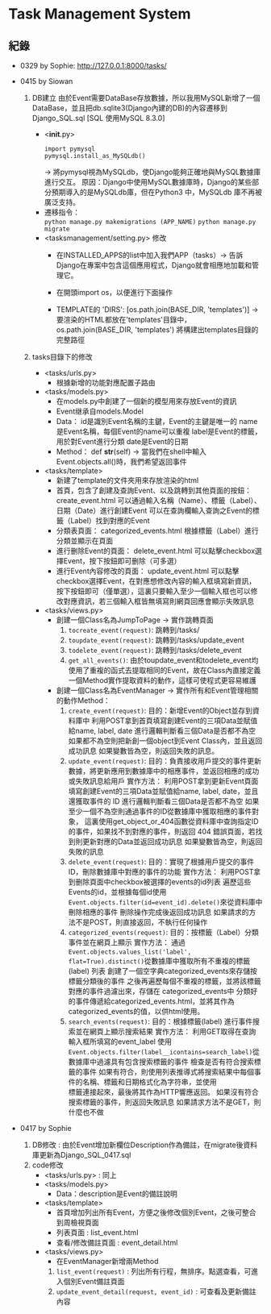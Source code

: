 # Task Management System
## 紀錄
- 0329 by Sophie: http://127.0.0.1:8000/tasks/

- 0415 by Siowan
    1.  DB建立 由於Event需要DataBase存放數據，所以我用MySQL新增了一個DataBase，並且把db.sqlite3(Django內建的DB)的內容遷移到Django_SQL.sql
        [SQL 使用MySQL 8.3.0]
        - <__init__.py>
            ```
            import pymysql
            pymysql.install_as_MySQLdb()
            ```
            ->  將pymysql視為MySQLdb，使Django能夠正確地與MySQL數據庫進行交互。
                    原因：Django中使用MySQL數據庫時，Django的某些部分預期導入的是MySQLdb庫，但在Python3 中，MySQLdb 庫不再被廣泛支持。
        -   遷移指令：  
                `python manage.py makemigrations (APP_NAME)`
                `python manage.py migrate`
        - <tasksmanagement/setting.py> 修改
            -   在INSTALLED_APPS的list中加入我們APP（tasks）-> 告訴 Django在專案中包含這個應用程式，Django就會相應地加載和管理它。
            
            -   在開頭import os，以便進行下面操作
            
            -   TEMPLATE的 'DIRS': [os.path.join(BASE_DIR, 'templates')] -> 要渲染的HTML都放在'templates'目錄中，os.path.join(BASE_DIR, 'templates') 將構建出templates目錄的完整路徑
    
    2.  tasks目錄下的修改
        - <tasks/urls.py>
            -   根據新增的功能對應配置子路由
        - <tasks/models.py>
            -   在models.py中創建了一個新的模型用來存放Event的資訊
            -   Event继承自models.Model
            -   Data：
                    id是識別Event名稱的主鍵，Event的主鍵是唯一的
                    name是Event名稱，每個Event的name可以重複
                    label是Event的標籤，用於對Event進行分類
                    date是Event的日期
            -   Method：
                    def __str__(self) -> 當我們在shell中輸入Event.objects.all()時，我們希望返回事件
        - <tasks/template>
            -   新建了template的文件夾用來存放渲染的html
            -   首頁，包含了創建及查詢Event、以及跳轉到其他頁面的按鈕：create_event.html
                    可以通過輸入名稱（Name）、標籤（Label）、日期（Date）進行創建Event
                    可以在查詢欄輸入查詢之Event的標籤（Label）找到對應的Event
            -   分類表頁面： categorized_events.html
                    根據標籤（Label）進行分類並顯示在頁面
            -   進行删除Event的頁面： delete_event.html
                    可以點擊checkbox選擇Event，按下按鈕即可删除（可多選）
            -   進行Event內容修改的頁面： update_event.html
                    可以點擊checkbox選擇Event，在對應想修改內容的輸入框填寫新資訊，按下按鈕即可（僅單選），這裏只要輸入至少一個輸入框也可以修改對應資訊，若三個輸入框皆無填寫則網頁回應會顯示失敗訊息
        - <tasks/views.py>
            -   創建一個Class名為JumpToPage -> 實作跳轉頁面
                1.  `tocreate_event(request)`: 跳轉到/tasks/
                2.  `toupdate_event(request)`: 跳轉到/tasks/update_event
                3.  `todelete_event(request)`: 跳轉到/tasks/delete_event 
                4.  `get_all_events()`: 由於toupdate_event和todelete_event均使用了重複的函式去提取相同的Event，故在Class內直接定義一個Method實作提取資料的動作，這樣可使程式更容易維護
            -   創建一個Class名為EventManager -> 實作所有和Event管理相關的動作Method：
                1.  `create_event(request)`: 
                    目的：新增Event的Object並存到資料庫中
                    利用POST拿到首頁填寫創建Event的三項Data並賦值給name, label, date
                    進行邏輯判斷看三個Data是否都不為空
                    如果都不為空則把新創一個object到Event Class內，並且返回成功訊息
                    如果變數皆為空，則返回失敗的訊息。
                2.  `update_event(request)`:
                    目的：負責接收用戶提交的事件更新數據，將更新應用到數據庫中的相應事件，並返回相應的成功或失敗訊息給用戶
                    實作方法：
                    利用POST拿到更新Event頁面填寫創建Event的三項Data並賦值給name, label, date，並且還獲取事件的 ID
                    進行邏輯判斷看三個Data是否都不為空
                    如果至少一個不為空則通過事件的ID從數據庫中獲取相應的事件對象，
                    這裏使用get_object_or_404函數從資料庫中查詢指定ID的事件，如果找不到對應的事件，則返回 404 錯誤頁面，若找到則更新對應的Data並返回成功訊息
                    如果變數皆為空，則返回失敗的訊息
                3.  `delete_event(request)`: 
                    目的：實現了根據用戶提交的事件 ID，刪除數據庫中對應的事件的功能
                    實作方法：
                    利用POST拿到删除頁面中checkbox被選擇的events的id列表
                    遍歷這些Events的id，並根據每個id使用`Event.objects.filter(id=event_id).delete()`來從資料庫中刪除相應的事件
                    刪除操作完成後返回成功訊息
                    如果請求的方法不是POST，則直接返回，不執行任何操作
                4.  `categorized_events(request)`:
                    目的：按標籤（Label）分類事件並在網頁上顯示
                    實作方法：
                    通過`Event.objects.values_list('label', flat=True).distinct()`從數據庫中獲取所有不重複的標籤(label) 列表
                    創建了一個空字典categorized_events來存儲按標籤分類後的事件
                    之後再遍歷每個不重複的標籤，並將該標籤對應的事件過濾出來，存儲在 categorized_events中
                    分類好的事件傳遞給categorized_events.html，並將其作為 categorized_events的值，以供html使用。
                5.  `search_events(request)`:
                    目的：根據標籤(label) 進行事件搜索並在網頁上顯示搜索結果
                    實作方法：
                    利用GET取得在查詢輸入框所填寫的event_label
                    使用`Event.objects.filter(label__icontains=search_label)`從數據庫中過濾具有包含搜索標籤的事件
                    檢查是否有符合搜索標籤的事件
                    如果有符合，則使用列表推導式將搜索結果中每個事件的名稱、標籤和日期格式化為字符串，並使用<br>標籤連接起來，最後將其作為HTTP響應返回。
                    如果沒有符合搜索標籤的事件，則返回失敗訊息
                    如果請求方法不是GET，則什麼也不做

- 0417 by Sophie
    1. DB修改 : 由於Event增加新欄位Description作為備註，在migrate後資料庫更新為Django_SQL_0417.sql
    2. code修改
        - <tasks/urls.py> : 同上
        - <tasks/models.py>
            - Data：description是Event的備註說明
        - <tasks/template>
            - 首頁增加列出所有Event，方便之後修改個別Event，之後可整合到周檢視頁面
            - 列表頁面 : list_event.html
            - 查看/修改備註頁面 : event_detail.html
        - <tasks/views.py>
            - 在EventManager新增兩Method
            1. `list_event(request)` : 列出所有行程，無排序。點選查看，可進入個別Event備註頁面
            2. `update_event_detail(request, event_id)` : 可查看及更新備註內容

        